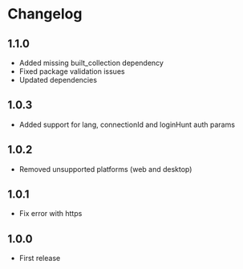 # Changelog



## 1.1.0

- Added missing built_collection dependency
- Fixed package validation issues
- Updated dependencies

## 1.0.3

- Added support for lang, connectionId and loginHunt auth params

## 1.0.2

- Removed unsupported platforms (web and desktop)

## 1.0.1

- Fix error with https

## 1.0.0

- First release
